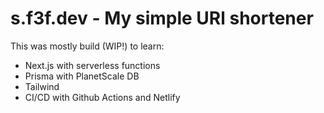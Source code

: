 # s.f3f.dev - My simple URl shortener

This was mostly build (WIP!) to learn:
* Next.js with serverless functions
* Prisma with PlanetScale DB
* Tailwind
* CI/CD with Github Actions and Netlify